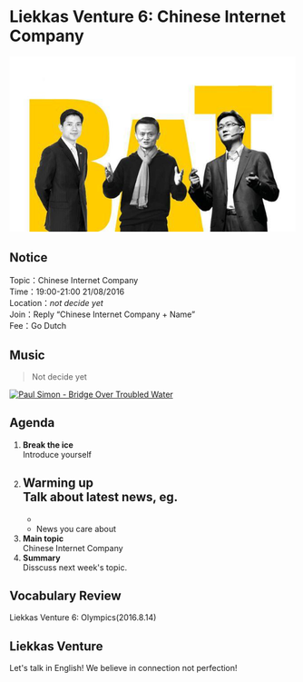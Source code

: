 
# Liekkas Venture 6: Chinese Internet Company


![bat](./images/bat.jpg "BAT")

## Notice

Topic：Chinese Internet Company  
Time：19:00-21:00 21/08/2016  
Location：*not decide yet*  
Join：Reply “Chinese Internet Company + Name”   
Fee：Go Dutch

## Music

> Not decide yet

[![Paul Simon - Bridge Over Troubled Water](http://img.youtube.com/vi/IBnBWPpukog/0.jpg)](https://www.youtube.com/watch?v=IBnBWPpukog)
	

## Agenda

1. **Break the ice**  
    Introduce yourself
2. **Warming up**   
    Talk about latest news, eg.
	-
	-
    - News you care about
3. **Main topic**  
	Chinese Internet Company
4. **Summary**   
    Disscuss next week's topic.

## Vocabulary Review

Liekkas Venture 6:  Olympics(2016.8.14)  


## Liekkas Venture

Let's talk in English!
We believe in connection not perfection!
